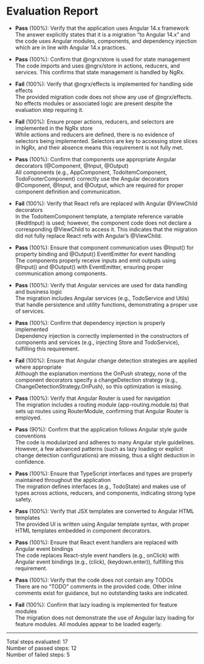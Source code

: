 # Evaluation Report

- **Pass** (100%): Verify that the application uses Angular 14.x framework  
  The answer explicitly states that it is a migration “to Angular 14.x” and the code uses Angular modules, components, and dependency injection which are in line with Angular 14.x practices.

- **Pass** (100%): Confirm that @ngrx/store is used for state management  
  The code imports and uses @ngrx/store in actions, reducers, and services. This confirms that state management is handled by NgRx.

- **Fail** (100%): Verify that @ngrx/effects is implemented for handling side effects  
  The provided migration code does not show any use of @ngrx/effects. No effects modules or associated logic are present despite the evaluation step requiring it.

- **Fail** (100%): Ensure proper actions, reducers, and selectors are implemented in the NgRx store  
  While actions and reducers are defined, there is no evidence of selectors being implemented. Selectors are key to accessing store slices in NgRx, and their absence means this requirement is not fully met.

- **Pass** (100%): Confirm that components use appropriate Angular decorators (@Component, @Input, @Output)  
  All components (e.g., AppComponent, TodoItemComponent, TodoFooterComponent) correctly use the Angular decorators @Component, @Input, and @Output, which are required for proper component definition and communication.

- **Fail** (100%): Verify that React refs are replaced with Angular @ViewChild decorators  
  In the TodoItemComponent template, a template reference variable (#editInput) is used; however, the component code does not declare a corresponding @ViewChild to access it. This indicates that the migration did not fully replace React refs with Angular’s @ViewChild.

- **Pass** (100%): Ensure that component communication uses @Input() for property binding and @Output() EventEmitter for event handling  
  The components properly receive inputs and emit outputs using @Input() and @Output() with EventEmitter, ensuring proper communication among components.

- **Pass** (100%): Verify that Angular services are used for data handling and business logic  
  The migration includes Angular services (e.g., TodoService and Utils) that handle persistence and utility functions, demonstrating a proper use of services.

- **Pass** (100%): Confirm that dependency injection is properly implemented  
  Dependency injection is correctly implemented in the constructors of components and services (e.g., injecting Store and TodoService), fulfilling this requirement.

- **Fail** (100%): Ensure that Angular change detection strategies are applied where appropriate  
  Although the explanation mentions the OnPush strategy, none of the component decorators specify a changeDetection strategy (e.g., ChangeDetectionStrategy.OnPush), so this optimization is missing.

- **Pass** (100%): Verify that Angular Router is used for navigation  
  The migration includes a routing module (app-routing.module.ts) that sets up routes using RouterModule, confirming that Angular Router is employed.

- **Pass** (90%): Confirm that the application follows Angular style guide conventions  
  The code is modularized and adheres to many Angular style guidelines. However, a few advanced patterns (such as lazy loading or explicit change detection configurations) are missing, thus a slight deduction in confidence.

- **Pass** (100%): Ensure that TypeScript interfaces and types are properly maintained throughout the application  
  The migration defines interfaces (e.g., TodoState) and makes use of types across actions, reducers, and components, indicating strong type safety.

- **Pass** (100%): Verify that JSX templates are converted to Angular HTML templates  
  The provided UI is written using Angular template syntax, with proper HTML templates embedded in component decorators.

- **Pass** (100%): Ensure that React event handlers are replaced with Angular event bindings  
  The code replaces React-style event handlers (e.g., onClick) with Angular event bindings (e.g., (click), (keydown.enter)), fulfilling this requirement.

- **Pass** (100%): Verify that the code does not contain any TODOs  
  There are no “TODO” comments in the provided code. Other inline comments exist for guidance, but no outstanding tasks are indicated.

- **Fail** (100%): Confirm that lazy loading is implemented for feature modules  
  The migration does not demonstrate the use of Angular lazy loading for feature modules. All modules appear to be loaded eagerly.

---

Total steps evaluated: 17  
Number of passed steps: 12  
Number of failed steps: 5